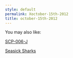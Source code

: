 ```yaml
---
style: default
permalink: Xoctober-15th-2012
title: october-15th-2012
---
```

You may also like:

[SCP-006-J](http://scp-wiki.net/scp-006-j)

[Seasick Sharks](http://scp-wiki.net/seasick-sharks)

